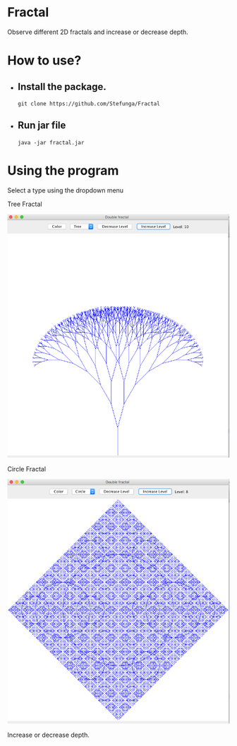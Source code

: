 # Fractal
Observe different 2D fractals and increase or decrease depth.

# How to use?
  - ## Install the package.
    ```
    git clone https://github.com/Stefunga/Fractal
    ```
  - ## Run jar file 
    ```
    java -jar fractal.jar
    ```

# Using the program
Select a type using the dropdown menu

Tree Fractal

![alt text](https://github.com/Stefunga/Fractal/blob/master/Screen%20Shot%202019-07-08%20at%205.06.01%20PM.png)

Circle Fractal

![alt text](https://github.com/Stefunga/Fractal/blob/master/Screen%20Shot%202019-07-08%20at%205.06.14%20PM.png)

Increase or decrease depth.

